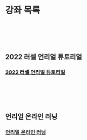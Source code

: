 # 강좌 목록
### <br/><br/><br/>

## 2022 러셀 언리얼 튜토리얼
### [2022 러셀 언리얼 튜토리얼](https://github.com/Shin-jongwhan/unreal_engine/tree/main/learning/2022_unreal_with_russell)
### <br/><br/><br/>

## 언리얼 온라인 러닝
### [언리얼 온라인 러닝](https://www.unrealengine.com/marketplace/ko/content-cat/assets/onlinelearning?count=20&sortBy=effectiveDate&sortDir=DESC&start=20)
### <br/><br/><br/>

